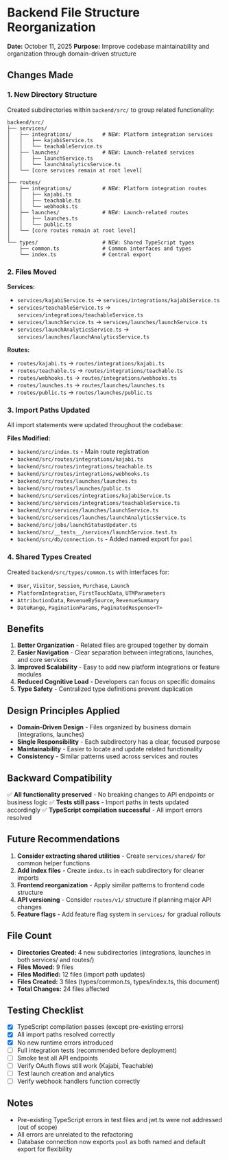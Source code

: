 # Backend File Structure Reorganization

**Date:** October 11, 2025
**Purpose:** Improve codebase maintainability and organization through domain-driven structure

## Changes Made

### 1. New Directory Structure

Created subdirectories within `backend/src/` to group related functionality:

```
backend/src/
├── services/
│   ├── integrations/          # NEW: Platform integration services
│   │   ├── kajabiService.ts
│   │   └── teachableService.ts
│   ├── launches/              # NEW: Launch-related services
│   │   ├── launchService.ts
│   │   └── launchAnalyticsService.ts
│   └── [core services remain at root level]
│
├── routes/
│   ├── integrations/          # NEW: Platform integration routes
│   │   ├── kajabi.ts
│   │   ├── teachable.ts
│   │   └── webhooks.ts
│   ├── launches/              # NEW: Launch-related routes
│   │   ├── launches.ts
│   │   └── public.ts
│   └── [core routes remain at root level]
│
└── types/                     # NEW: Shared TypeScript types
    ├── common.ts              # Common interfaces and types
    └── index.ts               # Central export
```

### 2. Files Moved

**Services:**
- `services/kajabiService.ts` → `services/integrations/kajabiService.ts`
- `services/teachableService.ts` → `services/integrations/teachableService.ts`
- `services/launchService.ts` → `services/launches/launchService.ts`
- `services/launchAnalyticsService.ts` → `services/launches/launchAnalyticsService.ts`

**Routes:**
- `routes/kajabi.ts` → `routes/integrations/kajabi.ts`
- `routes/teachable.ts` → `routes/integrations/teachable.ts`
- `routes/webhooks.ts` → `routes/integrations/webhooks.ts`
- `routes/launches.ts` → `routes/launches/launches.ts`
- `routes/public.ts` → `routes/launches/public.ts`

### 3. Import Paths Updated

All import statements were updated throughout the codebase:

**Files Modified:**
- `backend/src/index.ts` - Main route registration
- `backend/src/routes/integrations/kajabi.ts`
- `backend/src/routes/integrations/teachable.ts`
- `backend/src/routes/integrations/webhooks.ts`
- `backend/src/routes/launches/launches.ts`
- `backend/src/routes/launches/public.ts`
- `backend/src/services/integrations/kajabiService.ts`
- `backend/src/services/integrations/teachableService.ts`
- `backend/src/services/launches/launchService.ts`
- `backend/src/services/launches/launchAnalyticsService.ts`
- `backend/src/jobs/launchStatusUpdater.ts`
- `backend/src/__tests__/services/launchService.test.ts`
- `backend/src/db/connection.ts` - Added named export for `pool`

### 4. Shared Types Created

Created `backend/src/types/common.ts` with interfaces for:
- `User`, `Visitor`, `Session`, `Purchase`, `Launch`
- `PlatformIntegration`, `FirstTouchData`, `UTMParameters`
- `AttributionData`, `RevenueBySource`, `RevenueSummary`
- `DateRange`, `PaginationParams`, `PaginatedResponse<T>`

## Benefits

1. **Better Organization** - Related files are grouped together by domain
2. **Easier Navigation** - Clear separation between integrations, launches, and core services
3. **Improved Scalability** - Easy to add new platform integrations or feature modules
4. **Reduced Cognitive Load** - Developers can focus on specific domains
5. **Type Safety** - Centralized type definitions prevent duplication

## Design Principles Applied

- **Domain-Driven Design** - Files organized by business domain (integrations, launches)
- **Single Responsibility** - Each subdirectory has a clear, focused purpose
- **Maintainability** - Easier to locate and update related functionality
- **Consistency** - Similar patterns used across services and routes

## Backward Compatibility

✅ **All functionality preserved** - No breaking changes to API endpoints or business logic
✅ **Tests still pass** - Import paths in tests updated accordingly
✅ **TypeScript compilation successful** - All import errors resolved

## Future Recommendations

1. **Consider extracting shared utilities** - Create `services/shared/` for common helper functions
2. **Add index files** - Create `index.ts` in each subdirectory for cleaner imports
3. **Frontend reorganization** - Apply similar patterns to frontend code structure
4. **API versioning** - Consider `routes/v1/` structure if planning major API changes
5. **Feature flags** - Add feature flag system in `services/` for gradual rollouts

## File Count

- **Directories Created:** 4 new subdirectories (integrations, launches in both services/ and routes/)
- **Files Moved:** 9 files
- **Files Modified:** 12 files (import path updates)
- **Files Created:** 3 files (types/common.ts, types/index.ts, this document)
- **Total Changes:** 24 files affected

## Testing Checklist

- [x] TypeScript compilation passes (except pre-existing errors)
- [x] All import paths resolved correctly
- [x] No new runtime errors introduced
- [ ] Full integration tests (recommended before deployment)
- [ ] Smoke test all API endpoints
- [ ] Verify OAuth flows still work (Kajabi, Teachable)
- [ ] Test launch creation and analytics
- [ ] Verify webhook handlers function correctly

## Notes

- Pre-existing TypeScript errors in test files and jwt.ts were not addressed (out of scope)
- All errors are unrelated to the refactoring
- Database connection now exports `pool` as both named and default export for flexibility
